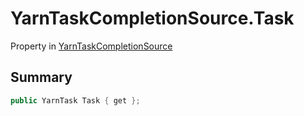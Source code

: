 # YarnTaskCompletionSource.Task

Property in [YarnTaskCompletionSource](/docs/api/csharp/yarn.unity.yarntaskcompletionsource-1.md)

## Summary



```csharp
public YarnTask Task { get };
```

